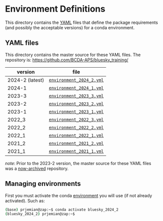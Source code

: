 # Environment Definitions

This directory contains the [YAML](https://yaml.org) files that define the
package requirements (and possibly the acceptable versions) for a conda
environment.

## YAML files

This directory contains the master source for these YAML files.
The repository is: https://github.com/BCDA-APS/bluesky_training/

version | file
--- | ---
2024-2 (latest) | [`environment_2024_2.yml`](./environment_2024_2.yml)
2024-1 | [`environment_2024_1.yml`](./environment_2024_1.yml)
2023-3 | [`environment_2023_3.yml`](./archive/environment_2023_3.yml)
2023-2 | [`environment_2023_2.yml`](./archive/environment_2023_2.yml)
2023-1 | [`environment_2023_1.yml`](./archive/environment_2023_1.yml)
2022_3 | [`environment_2022_3.yml`](./archive/environment_2022_3.yml)
2022_2 | [`environment_2022_2.yml`](./archive/environment_2022_2.yml)
2022_1 | [`environment_2022_1.yml`](./archive/environment_2022_1.yml)
2021_2 | [`environment_2021_2.yml`](./archive/environment_2021_2.yml)
2021_1 | [`environment_2021_1.yml`](./archive/environment_2021_1.yml)

_note_: Prior to the 2023-2 version, the master source for these YAML files was a
[now-archived](https://github.com/BCDA-APS/use_bluesky/tree/main/install)
repository.

## Managing environments

First you must activate the conda
[environment](https://bcda-aps.github.io/bluesky_training/reference/_conda_environment.html)
you will use (if not already activated). Such as:

```bash
(base) prjemian@zap:~$ conda activate bluesky_2024_2
(bluesky_2024_2) prjemian@zap:~$ 
```
